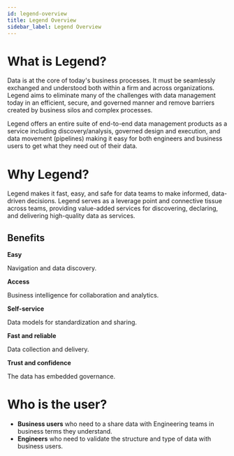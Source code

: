 ```yaml
---
id: legend-overview
title: Legend Overview 
sidebar_label: Legend Overview
---
```


# What is Legend?

Data is at the core of today's business processes. It must be seamlessly exchanged and understood both within a firm and across organizations. Legend aims to eliminate many of the challenges with data management today in an efficient, secure, and governed manner and remove barriers created by business silos and complex processes.

Legend offers an entire suite of end-to-end data management products as a service including discovery/analysis, governed design and execution, and data movement (pipelines) making it easy for both engineers and business users to get what they need out of their data.

# Why Legend?

Legend makes it fast, easy, and safe for data teams to make informed, data-driven decisions. Legend serves as a leverage point and connective tissue across teams, providing value-added services for discovering, declaring, and delivering high-quality data as services. 

## Benefits

**Easy**

Navigation and data discovery.

**Access**

Business intelligence for collaboration and analytics.

**Self-service**

Data models for standardization and sharing.

**Fast and reliable**

Data collection and delivery.

**Trust and confidence**

The data has embedded governance.

# Who is the user?
- **Business users** who need to a share data with Engineering teams in business terms they understand.
- **Engineers** who need to validate the structure and type of data with business users.

